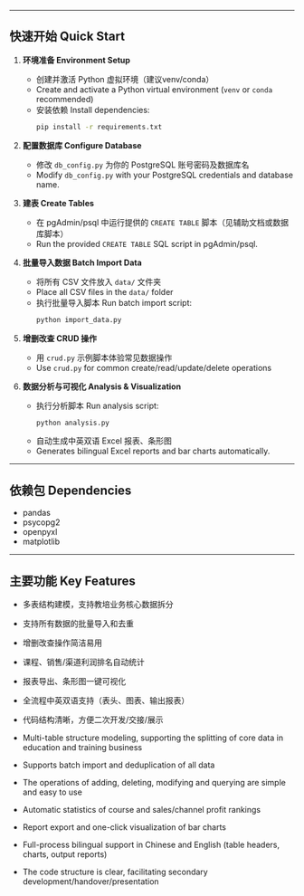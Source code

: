 
---

## 快速开始 Quick Start

1. **环境准备 Environment Setup**
   - 创建并激活 Python 虚拟环境（建议venv/conda）
   - Create and activate a Python virtual environment (`venv` or `conda` recommended)
   - 安装依赖 Install dependencies:
     ```bash
     pip install -r requirements.txt
     ```

2. **配置数据库 Configure Database**
   - 修改 `db_config.py` 为你的 PostgreSQL 账号密码及数据库名
   - Modify `db_config.py` with your PostgreSQL credentials and database name.

3. **建表 Create Tables**
   - 在 pgAdmin/psql 中运行提供的 `CREATE TABLE` 脚本（见辅助文档或数据库脚本）
   - Run the provided `CREATE TABLE` SQL script in pgAdmin/psql.

4. **批量导入数据 Batch Import Data**
   - 将所有 CSV 文件放入 `data/` 文件夹
   - Place all CSV files in the `data/` folder
   - 执行批量导入脚本 Run batch import script:
     ```bash
     python import_data.py
     ```

5. **增删改查 CRUD 操作**
   - 用 `crud.py` 示例脚本体验常见数据操作
   - Use `crud.py` for common create/read/update/delete operations

6. **数据分析与可视化 Analysis & Visualization**
   - 执行分析脚本 Run analysis script:
     ```bash
     python analysis.py
     ```
   - 自动生成中英双语 Excel 报表、条形图
   - Generates bilingual Excel reports and bar charts automatically.

---

## 依赖包 Dependencies

- pandas
- psycopg2
- openpyxl
- matplotlib

---

## 主要功能 Key Features

- 多表结构建模，支持教培业务核心数据拆分
- 支持所有数据的批量导入和去重
- 增删改查操作简洁易用
- 课程、销售/渠道利润排名自动统计
- 报表导出、条形图一键可视化
- 全流程中英双语支持（表头、图表、输出报表）
- 代码结构清晰，方便二次开发/交接/展示

- Multi-table structure modeling, supporting the splitting of core data in education and training business
- Supports batch import and deduplication of all data
- The operations of adding, deleting, modifying and querying are simple and easy to use
- Automatic statistics of course and sales/channel profit rankings
- Report export and one-click visualization of bar charts
- Full-process bilingual support in Chinese and English (table headers, charts, output reports)
- The code structure is clear, facilitating secondary development/handover/presentation